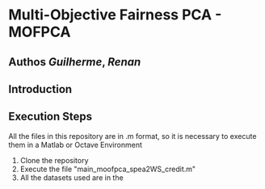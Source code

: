 # Multi-Objective Fairness PCA - MOFPCA

## Authos *Guilherme*, *Renan*

## Introduction

## Execution Steps

All the files in this repository are in .m format, so it is necessary to execute them in a Matlab or Octave Environment

1) Clone the repository 
2) Execute the file "main_moofpca_spea2WS_credit.m"
3) All the datasets used are in the 
